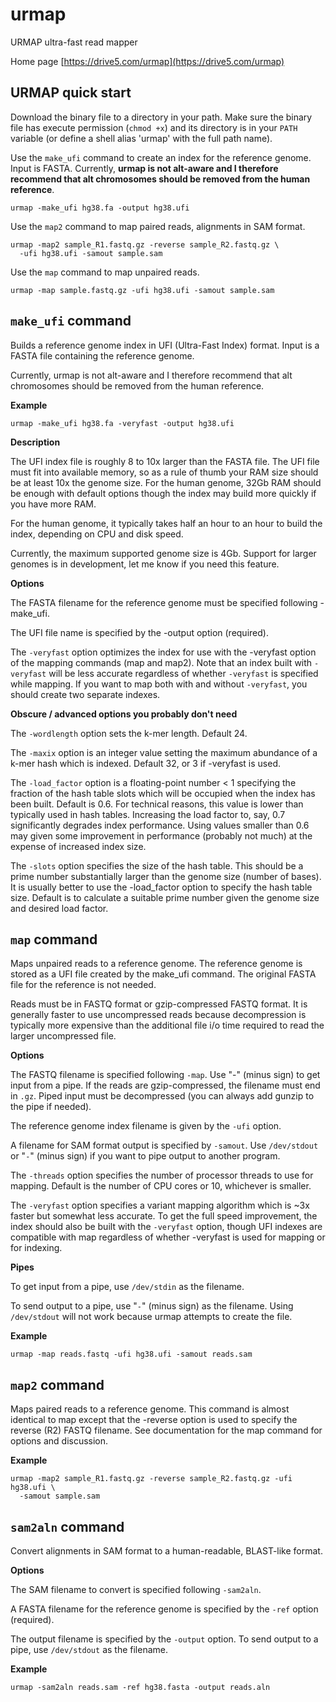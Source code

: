 # urmap
URMAP ultra-fast read mapper

Home page [https://drive5.com/urmap](https://drive5.com/urmap)

## URMAP quick start

Download the binary file to a directory in your path. Make sure the binary file has execute permission (`chmod +x`) and its directory is in your `PATH` variable (or define a shell alias 'urmap' with the full path name).

Use the `make_ufi` command to create an index for the reference genome. Input is FASTA. Currently, **urmap is not alt-aware and I therefore recommend that alt chromosomes should be removed from the human reference**.

```
urmap -make_ufi hg38.fa -output hg38.ufi
```

Use the `map2` command to map paired reads, alignments in SAM format.

```
urmap -map2 sample_R1.fastq.gz -reverse sample_R2.fastq.gz \
  -ufi hg38.ufi -samout sample.sam
```

Use the `map` command to map unpaired reads.

```
urmap -map sample.fastq.gz -ufi hg38.ufi -samout sample.sam
```

## `make_ufi` command

Builds a reference genome index in UFI (Ultra-Fast Index) format. Input is a FASTA file containing the reference genome.

Currently, urmap is not alt-aware and I therefore recommend that alt chromosomes should be removed from the human reference.

**Example**

```
urmap -make_ufi hg38.fa -veryfast -output hg38.ufi
```
**Description**

The UFI index file is roughly 8 to 10x larger than the FASTA file. The UFI file must fit into available memory, so as a rule of thumb your RAM size should be at least 10x the genome size. For the human genome, 32Gb RAM should be enough with default options though the index may build more quickly if you have more RAM.

For the human genome, it typically takes half an hour to an hour to build the index, depending on CPU and disk speed.

Currently, the maximum supported genome size is 4Gb. Support for larger genomes is in development, let me know if you need this feature.

**Options**

The FASTA filename for the reference genome must be specified following -make_ufi.

The UFI file name is specified by the -output option (required).

The `-veryfast` option optimizes the index for use with the -veryfast option of the mapping commands (map and map2). Note that an index built with `-veryfast` will be less accurate regardless of whether `-veryfast` is specified while mapping. If you want to map both with and without `-veryfast`, you should create two separate indexes.

**Obscure / advanced options you probably don't need**

The `-wordlength` option sets the k-mer length. Default 24.

The `-maxix` option is an integer value setting the maximum abundance of a k-mer hash which is indexed. Default 32, or 3 if -veryfast is used.

The `-load_factor` option is a floating-point number < 1 specifying the fraction of the hash table slots which will be occupied when the index has been built. Default is 0.6. For technical reasons, this value is lower than typically used in hash tables. Increasing the load factor to, say, 0.7 significantly degrades index performance. Using values smaller than 0.6 may given some improvement in performance (probably not much) at the expense of increased index size.

The `-slots` option specifies the size of the hash table. This should be a prime number substantially larger than the genome size (number of bases). It is usually better to use the -load_factor option to specify the hash table size. Default is to calculate a suitable prime number given the genome size and desired load factor.

## `map` command

Maps unpaired reads to a reference genome. The reference genome is stored as a UFI file created by the make_ufi command. The original FASTA file for the reference is not needed.

Reads must be in FASTQ format or gzip-compressed FASTQ format. It is generally faster to use uncompressed reads because decompression is typically more expensive than the additional file i/o time required to read the larger uncompressed file.

**Options**

The FASTQ filename is specified following `-map`. Use "-" (minus sign) to get input from a pipe. If the reads are gzip-compressed, the filename must end in `.gz`. Piped input must be decompressed (you can always add gunzip to the pipe if needed).

The reference genome index filename is given by the `-ufi` option.

A filename for SAM format output is specified by `-samout`. Use `/dev/stdout` or "`-`" (minus sign) if you want to pipe output to another program.

The `-threads` option specifies the number of processor threads to use for mapping. Default is the number of CPU cores or 10, whichever is smaller.

The `-veryfast` option specifies a variant mapping algorithm which is ~3x faster but somewhat less accurate. To get the full speed improvement, the index should also be built with the `-veryfast` option, though UFI indexes are compatible with map regardless of whether -veryfast is used for mapping or for indexing.

**Pipes**

To get input from a pipe, use `/dev/stdin` as the filename.

To send output to a pipe, use "`-`" (minus sign) as the filename. Using `/dev/stdout` will not work because urmap attempts to create the file.

**Example**
```
urmap -map reads.fastq -ufi hg38.ufi -samout reads.sam
```

## `map2` command

Maps paired reads to a reference genome. This command is almost identical to map except that the -reverse option is used to specify the reverse (R2) FASTQ filename. See documentation for the map command for options and discussion.

**Example**

```
urmap -map2 sample_R1.fastq.gz -reverse sample_R2.fastq.gz -ufi hg38.ufi \
  -samout sample.sam
```

## `sam2aln` command

Convert alignments in SAM format to a human-readable, BLAST-like format.

**Options**

The SAM filename to convert is specified following `-sam2aln`.

A FASTA filename for the reference genome is specified by the `-ref` option (required).

The output filename is specified by the `-output` option. To send output to a pipe, use `/dev/stdout` as the filename.

**Example**

```
urmap -sam2aln reads.sam -ref hg38.fasta -output reads.aln
```
